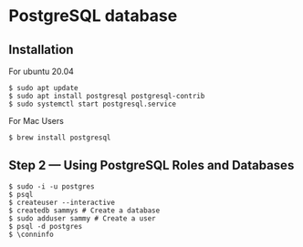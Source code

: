 # PostgreSQL database

## Installation

For ubuntu 20.04
```shell
$ sudo apt update
$ sudo apt install postgresql postgresql-contrib
$ sudo systemctl start postgresql.service

```

For Mac Users
```shell
$ brew install postgresql
```

## Step 2 — Using PostgreSQL Roles and Databases

```shell
$ sudo -i -u postgres
$ psql
$ createuser --interactive
$ createdb sammys # Create a database
$ sudo adduser sammy # Create a user
$ psql -d postgres
$ \conninfo
```